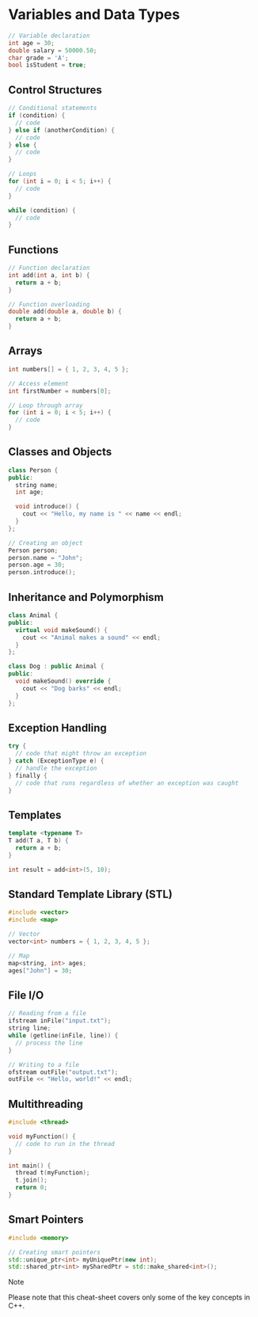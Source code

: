 # Variables and Data Types

```cpp
// Variable declaration
int age = 30;
double salary = 50000.50;
char grade = 'A';
bool isStudent = true;
```

## Control Structures

```cpp
// Conditional statements
if (condition) {
  // code
} else if (anotherCondition) {
  // code
} else {
  // code
}

// Loops
for (int i = 0; i < 5; i++) {
  // code
}

while (condition) {
  // code
}
```

## Functions

```cpp
// Function declaration
int add(int a, int b) {
  return a + b;
}

// Function overloading
double add(double a, double b) {
  return a + b;
}
```

## Arrays

```cpp
int numbers[] = { 1, 2, 3, 4, 5 };

// Access element
int firstNumber = numbers[0];

// Loop through array
for (int i = 0; i < 5; i++) {
  // code
}
```
## Classes and Objects

```cpp
class Person {
public:
  string name;
  int age;

  void introduce() {
    cout << "Hello, my name is " << name << endl;
  }
};

// Creating an object
Person person;
person.name = "John";
person.age = 30;
person.introduce();
```

## Inheritance and Polymorphism

```cpp
class Animal {
public:
  virtual void makeSound() {
    cout << "Animal makes a sound" << endl;
  }
};

class Dog : public Animal {
public:
  void makeSound() override {
    cout << "Dog barks" << endl;
  }
};
```

## Exception Handling

```cpp
try {
  // code that might throw an exception
} catch (ExceptionType e) {
  // handle the exception
} finally {
  // code that runs regardless of whether an exception was caught
}
```

## Templates

```cpp
template <typename T>
T add(T a, T b) {
  return a + b;
}

int result = add<int>(5, 10);
```

## Standard Template Library (STL)

```cpp
#include <vector>
#include <map>

// Vector
vector<int> numbers = { 1, 2, 3, 4, 5 };

// Map
map<string, int> ages;
ages["John"] = 30;
```

## File I/O

```cpp
// Reading from a file
ifstream inFile("input.txt");
string line;
while (getline(inFile, line)) {
  // process the line
}

// Writing to a file
ofstream outFile("output.txt");
outFile << "Hello, world!" << endl;
```

## Multithreading

```cpp
#include <thread>

void myFunction() {
  // code to run in the thread
}

int main() {
  thread t(myFunction);
  t.join();
  return 0;
}
```

## Smart Pointers

```cpp
#include <memory>

// Creating smart pointers
std::unique_ptr<int> myUniquePtr(new int);
std::shared_ptr<int> mySharedPtr = std::make_shared<int>();
```

>[!Note]
>Please note that this cheat-sheet covers only some of the key concepts in C++.
